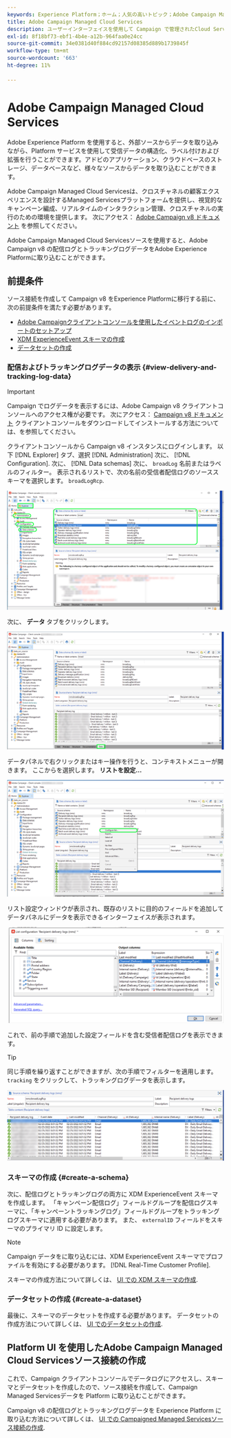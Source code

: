 ```yaml
---
keywords: Experience Platform；ホーム；人気の高いトピック；Adobe Campaign Managed Cloud Services;campaign;campaign managed services
title: Adobe Campaign Managed Cloud Services
description: ユーザーインターフェイスを使用して Campaign で管理されたCloud Servicesを Platform に接続する方法を説明します
exl-id: 8f18bf73-ebf1-4b4e-a12b-964faa0e24cc
source-git-commit: 34e0381d40f884cd92157d08385d889b1739845f
workflow-type: tm+mt
source-wordcount: '663'
ht-degree: 11%

---
```


# Adobe Campaign Managed Cloud Services

Adobe Experience Platform を使用すると、外部ソースからデータを取り込みながら、Platform サービスを使用して受信データの構造化、ラベル付けおよび拡張を行うことができます。アドビのアプリケーション、クラウドベースのストレージ、データベースなど、様々なソースからデータを取り込むことができます。

Adobe Campaign Managed Cloud Servicesは、クロスチャネルの顧客エクスペリエンスを設計するManaged Servicesプラットフォームを提供し、視覚的なキャンペーン編成、リアルタイムのインタラクション管理、クロスチャネルの実行のための環境を提供します。 次にアクセス： [Adobe Campaign v8 ドキュメント](https://experienceleague.adobe.com/docs/campaign/campaign-v8/campaign-home.html?lang=ja) を参照してください。

Adobe Campaign Managed Cloud Servicesソースを使用すると、Adobe Campaign v8 の配信ログとトラッキングログデータをAdobe Experience Platformに取り込むことができます。

## 前提条件

ソース接続を作成して Campaign v8 をExperience Platformに移行する前に、次の前提条件を満たす必要があります。

* [Adobe Campaignクライアントコンソールを使用したイベントログのインポートのセットアップ](#view-delivery-and-tracking-log-data)
* [XDM ExperienceEvent スキーマの作成](#create-a-schema)
* [データセットの作成](#create-a-dataset)

### 配信およびトラッキングログデータの表示 {#view-delivery-and-tracking-log-data}

>[!IMPORTANT]
>
>Campaign でログデータを表示するには、Adobe Campaign v8 クライアントコンソールへのアクセス権が必要です。 次にアクセス： [Campaign v8 ドキュメント](https://experienceleague.adobe.com/docs/campaign/campaign-v8/deploy/connect.html?lang=en) クライアントコンソールをダウンロードしてインストールする方法については、を参照してください。

クライアントコンソールから Campaign v8 インスタンスにログインします。 以下 [!DNL Explorer] タブ、選択 [!DNL Administration] 次に、 [!DNL Configuration]. 次に、 [!DNL Data schemas] 次に、 `broadLog` 名前またはラベルのフィルター。 表示されるリストで、次の名前の受信者配信ログのソーススキーマを選択します。 `broadLogRcp`.

![「エクスプローラー」タブが選択されたAdobe Campaign v8 クライアントコンソール、「管理」、「設定」、「データスキーマ」の各ノードが展開され、フィルタリングが「broad」に設定されます。](./images/campaign/explorer.png)

次に、 **データ** タブをクリックします。

![「データ」タブが選択されたAdobe Campaign v8 クライアントコンソール。](./images/campaign/data.png)

データパネルで右クリックまたはキー操作を行うと、コンテキストメニューが開きます。 ここからを選択します。 **リストを設定…**

![コンテキストメニューが開き、「リストを設定」オプションが選択されたAdobe Campaign v8 クライアントコンソール。](./images/campaign/configure.png)

リスト設定ウィンドウが表示され、既存のリストに目的のフィールドを追加してデータパネルにデータを表示できるインターフェイスが表示されます。

![表示用に追加できる受信者配信ログの設定のリストです。](./images/campaign/list-configuration.png)

これで、前の手順で追加した設定フィールドを含む受信者配信ログを表示できます。

>[!TIP]
>
>同じ手順を繰り返すことができますが、次の手順でフィルターを適用します。 `tracking` をクリックして、トラッキングログデータを表示します。

![受信者配信ログには、最終変更日の名前、配信チャネル、内部配信名、ラベルに関する情報が表示されます。](./images/campaign/recipient-delivery-logs.png)

### スキーマの作成 {#create-a-schema}

次に、配信ログとトラッキングログの両方に XDM ExperienceEvent スキーマを作成します。 「キャンペーン配信ログ」フィールドグループを配信ログスキーマに、「キャンペーントラッキングログ」フィールドグループをトラッキングログスキーマに適用する必要があります。 また、 `externalID` フィールドをスキーマのプライマリ ID に設定します。

>[!NOTE]
>
>Campaign データをに取り込むには、XDM ExperienceEvent スキーマでプロファイルを有効にする必要があります。 [!DNL Real-Time Customer Profile].

スキーマの作成方法について詳しくは、 [UI での XDM スキーマの作成](../../../xdm/tutorials/create-schema-ui.md).

### データセットの作成 {#create-a-dataset}

最後に、スキーマのデータセットを作成する必要があります。 データセットの作成方法について詳しくは、 [UI でのデータセットの作成](../../../catalog/datasets/user-guide.md).

## Platform UI を使用したAdobe Campaign Managed Cloud Servicesソース接続の作成

これで、Campaign クライアントコンソールでデータログにアクセスし、スキーマとデータセットを作成したので、ソース接続を作成して、Campaign Managed Servicesデータを Platform に取り込むことができます。

Campaign v8 の配信ログとトラッキングログデータを Experience Platform に取り込む方法について詳しくは、 [UI での Campaigned Managed Servicesソース接続の作成](../../tutorials/ui/create/adobe-applications/campaign.md).
